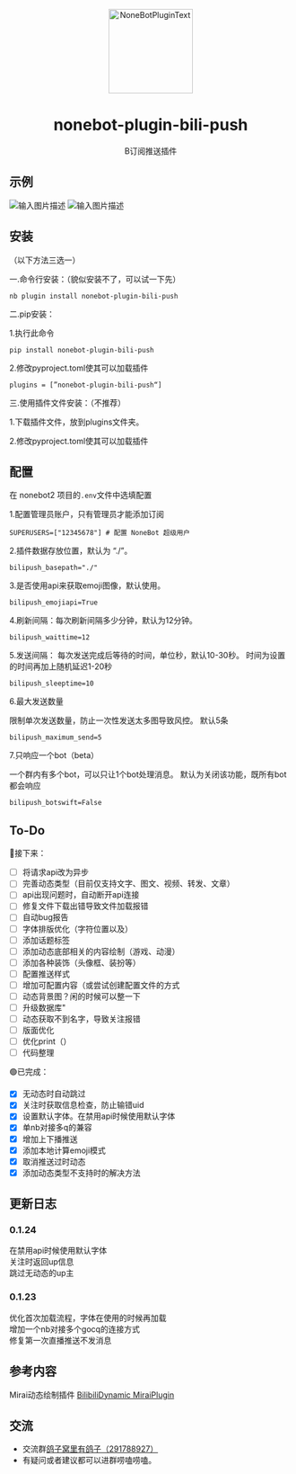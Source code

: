 <div align="center">
  <p><img src="http://cdn.kanon.ink/api/image?key=899178&imageid=image-20230618-220942-65085441" width="150" alt="NoneBotPluginText"></p>
</div>

<div align="center">

# nonebot-plugin-bili-push
 B订阅推送插件 
</div>

## 示例

![输入图片描述](README_md_files/9cf89890-0952-11ee-8733-25d9c7397331.jpeg?v=1&type=image)
![输入图片描述](README_md_files/7fd7ee50-0952-11ee-8733-25d9c7397331.jpeg?v=1&type=image)


## 安装
（以下方法三选一）

一.命令行安装：（貌似安装不了，可以试一下先） 

    nb plugin install nonebot-plugin-bili-push
    
二.pip安装：

1.执行此命令

    pip install nonebot-plugin-bili-push
    
2.修改pyproject.toml使其可以加载插件

    plugins = [”nonebot-plugin-bili-push“]
    
 三.使用插件文件安装：（不推荐） 
 
 1.下载插件文件，放到plugins文件夹。

2.修改pyproject.toml使其可以加载插件

 
## 配置
在 nonebot2 项目的`.env`文件中选填配置

1.配置管理员账户，只有管理员才能添加订阅

    SUPERUSERS=["12345678"] # 配置 NoneBot 超级用户
2.插件数据存放位置，默认为 “./”。

    bilipush_basepath="./"

3.是否使用api来获取emoji图像，默认使用。

    bilipush_emojiapi=True

4.刷新间隔：每次刷新间隔多少分钟，默认为12分钟。

    bilipush_waittime=12

5.发送间隔： 每次发送完成后等待的时间，单位秒，默认10-30秒。
时间为设置的时间再加上随机延迟1-20秒

    bilipush_sleeptime=10

6.最大发送数量

限制单次发送数量，防止一次性发送太多图导致风控。
默认5条

	bilipush_maximum_send=5

    
7.只响应一个bot（beta）

一个群内有多个bot，可以只让1个bot处理消息。
默认为关闭该功能，既所有bot都会响应

    bilipush_botswift=False
    

## To-Do
🔵接下来：
 - [ ] 将请求api改为异步
 - [ ] 完善动态类型（目前仅支持文字、图文、视频、转发、文章）
 - [ ] api出现问题时，自动断开api连接
 - [ ] 修复文件下载出错导致文件加载报错
 - [ ] 自动bug报告
 - [ ] 字体排版优化（字符位置以及）
 - [ ] 添加话题标签
 - [ ] 添加动态底部相关的内容绘制（游戏、动漫）
 - [ ] 添加各种装饰（头像框、装扮等）
 - [ ] 配置推送样式
 - [ ] 增加可配置内容（或尝试创建配置文件的方式
 - [ ] 动态背景图？闲的时候可以整一下
 - [ ] 升级数据库"
 - [ ] 动态获取不到名字，导致关注报错
 - [ ] 版面优化
 - [ ] 优化print（）
 - [ ] 代码整理
 
 🟢已完成：
 - [x] 无动态时自动跳过
 - [x] 关注时获取信息检查，防止输错uid
 - [x] 设置默认字体。在禁用api时候使用默认字体
 - [x] 单nb对接多q的兼容
 - [x] 增加上下播推送
 - [x] 添加本地计算emoji模式
 - [x] 取消推送过时动态
 - [x] 添加动态类型不支持时的解决方法
 
## 更新日志
### 0.1.24  
在禁用api时候使用默认字体  
关注时返回up信息  
跳过无动态的up主
### 0.1.23  
优化首次加载流程，字体在使用的时候再加载  
增加一个nb对接多个gocq的连接方式  
修复第一次直播推送不发消息


## 参考内容
Mirai动态绘制插件 [BilibiliDynamic MiraiPlugin](https://github.com/Colter23/bilibili-dynamic-mirai-plugin)

## 交流
-   交流群[鸽子窝里有鸽子（291788927）](https://qm.qq.com/cgi-bin/qm/qr?k=QhOk7Z2jaXBOnAFfRafEy9g5WoiETQhy&jump_from=webapi&authKey=fCvx/auG+QynlI8bcFNs4Csr2soR8UjzuwLqrDN9F8LDwJrwePKoe89psqpozg/m)
-   有疑问或者建议都可以进群唠嗑唠嗑。
